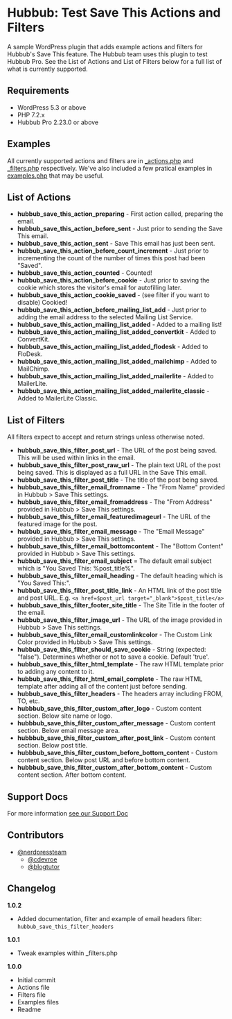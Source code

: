 # Hubbub: Test Save This Actions and Filters

A sample WordPress plugin that adds example actions and filters for Hubbub's Save This feature. The Hubbub team uses this plugin to test Hubbub Pro. See the List of Actions and List of Filters below for a full list of what is currently supported.

## Requirements

- WordPress 5.3 or above
- PHP 7.2.x
- Hubbub Pro 2.23.0 or above

## Examples

All currently supported actions and filters are in [_actions.php](https://github.com/nerdpressteam/hubbub-test-save-this-filters/blob/main/_actions.php) and [_filters.php](https://github.com/nerdpressteam/hubbub-test-save-this-filters/blob/main/_filters.php) respectively. We've also included a few pratical examples in [examples.php](https://github.com/nerdpressteam/hubbub-test-save-this-filters/blob/main/examples.php) that may be useful.

## List of Actions

- **hubbub_save_this_action_preparing** - First action called, preparing the email.
- **hubbub_save_this_action_before_sent** - Just prior to sending the Save This email.
- **hubbub_save_this_action_sent** - Save This email has just been sent.
- **hubbub_save_this_action_before_count_increment** - Just prior to incrementing the count of the number of times this post had been "Saved".
- **hubbub_save_this_action_counted** - Counted!
- **hubbub_save_this_action_before_cookie** - Just prior to saving the cookie which stores the visitor's email for autofilling later.
- **hubbub_save_this_action_cookie_saved** - (see filter if you want to disable) Cookied!
- **hubbub_save_this_action_before_mailing_list_add** - Just prior to adding the email address to the selected Mailing List Service.
- **hubbub_save_this_action_mailing_list_added** - Added to a mailing list!
- **hubbub_save_this_action_mailing_list_added_convertkit** - Added to ConvertKit.
- **hubbub_save_this_action_mailing_list_added_flodesk** - Added to FloDesk.
- **hubbub_save_this_action_mailing_list_added_mailchimp** - Added to MailChimp.
- **hubbub_save_this_action_mailing_list_added_mailerlite** - Added to MailerLite.
- **hubbub_save_this_action_mailing_list_added_mailerlite_classic** - Added to MailerLite Classic.

## List of Filters

All filters expect to accept and return strings unless otherwise noted.

- **hubbub_save_this_filter_post_url** - The URL of the post being saved. This will be used within links in the email.
- **hubbub_save_this_filter_post_raw_url** - The plain text URL of the post being saved. This is displayed as a full URL in the Save This email.
- **hubbub_save_this_filter_post_title** - The title of the post being saved.
- **hubbub_save_this_filter_email_fromname** - The "From Name" provided in Hubbub > Save This settings.
- **hubbub_save_this_filter_email_fromaddress** - The "From Address" provided in Hubbub > Save This settings.
- **hubbub_save_this_filter_email_featuredimageurl** - The URL of the featured image for the post.
- **hubbub_save_this_filter_email_message** - The "Email Message" provided in Hubbub > Save This settings.
- **hubbub_save_this_filter_email_bottomcontent** - The "Bottom Content" provided in Hubbub > Save This settings.
- **hubbub_save_this_filter_email_subject** = The default email subject which is "You Saved This: %post_title%".
- **hubbub_save_this_filter_email_heading** - The default heading which is "You Saved This:".
- **hubbub_save_this_filter_post_title_link** - An HTML link of the post title and post URL. E.g. `<a href=$post_url target="_blank">$post_title</a>`
- **hubbub_save_this_filter_footer_site_title** - The Site Title in the footer of the email.
- **hubbub_save_this_filter_image_url** - The URL of the image provided in Hubbub > Save This settings.
- **hubbub_save_this_filter_email_customlinkcolor** - The Custom Link Color provided in Hubbub > Save This settings.
- **hubbub_save_this_filter_should_save_cookie** - String (expected: "false"). Determines whether or not to save a cookie. Default 'true'.
- **hubbub_save_this_filter_html_template** - The raw HTML template prior to adding any content to it.
- **hubbub_save_this_filter_html_email_complete** - The raw HTML template after adding all of the content just before sending.
- **hubbub_save_this_filter_headers** - The headers array including FROM, TO, etc.
- **hubbbub_save_this_filter_custom_after_logo** - Custom content section. Below site name or logo.
- **hubbbub_save_this_filter_custom_after_message** - Custom content section. Below email message area.
- **hubbbub_save_this_filter_custom_after_post_link** - Custom content section. Below post title.
- **hubbbub_save_this_filter_custom_before_bottom_content** - Custom content section. Below post URL and before bottom content.
- **hubbbub_save_this_filter_custom_after_bottom_content** - Custom content section. After bottom content.

## Support Docs

For more information [see our Support Doc](https://morehubbub.com/docs/save-this-filters/)

## Contributors

- [@nerdpressteam](https://github.com/nerdpressteam/)
    - [@cdevroe](https://github.com/cdevroe/)
    - [@blogtutor](https://github.com/blogtutor/)

## Changelog

**1.0.2**
- Added documentation, filter and example of email headers filter: `hubbub_save_this_filter_headers`

**1.0.1**
- Tweak examples within _filters.php

**1.0.0**
- Initial commit
- Actions file
- Filters file
- Examples files
- Readme
